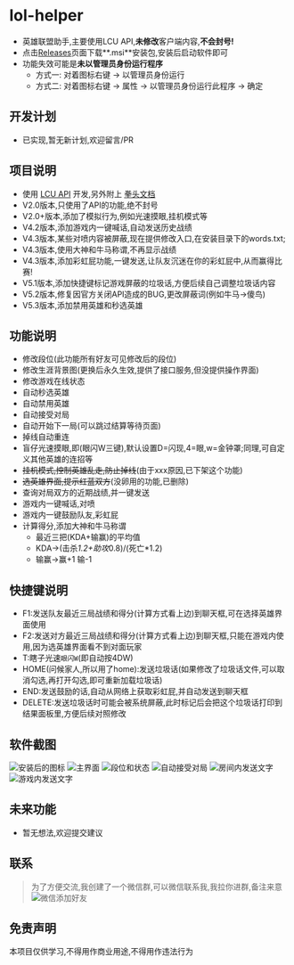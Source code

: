 # lol-helper

- 英雄联盟助手,主要使用LCU API,**未修改**客户端内容,**不会封号!**
- 点击[Releases](https://github.com/4379711/lol-helper/releases)页面下载**.msi**安装包,安装后启动软件即可
- 功能失效可能是**未以管理员身份运行程序**
  - 方式一: 对着图标右键 -> 以管理员身份运行
  - 方式二: 对着图标右键 -> 属性 -> 以管理员身份运行此程序  -> 确定

## 开发计划
- 已实现,暂无新计划,欢迎留言/PR

## 项目说明

- 使用 [LCU API](https://riot-api-libraries.readthedocs.io/) 开发,另外附上 [拳头文档](https://developer.riotgames.com/docs/lol/)
- V2.0版本,只使用了API的功能,绝不封号
- V2.0+版本,添加了模拟行为,例如光速摸眼,挂机模式等
- V4.2版本,添加游戏内一键喊话,自动发送历史战绩
- V4.3版本,某些对喷内容被屏蔽,现在提供修改入口,在安装目录下的words.txt; 
- V4.3版本,使用大神和牛马称谓,不再显示战绩
- V4.3版本,添加彩虹屁功能,一键发送,让队友沉迷在你的彩虹屁中,从而赢得比赛!
- V5.1版本,添加快捷键标记游戏屏蔽的垃圾话,方便后续自己调整垃圾话内容
- V5.2版本,修复因官方关闭API造成的BUG,更改屏蔽词(例如牛马->傻鸟)
- V5.3版本,添加禁用英雄和秒选英雄

## 功能说明

- 修改段位(此功能所有好友可见修改后的段位)
- 修改生涯背景图(更换后永久生效,提供了接口服务,但没提供操作界面)
- 修改游戏在线状态
- 自动秒选英雄
- 自动禁用英雄
- 自动接受对局
- 自动开始下一局(可以跳过结算等待页面)
- 掉线自动重连
- 盲仔光速摸眼,即(眼闪W三键),默认设置D=闪现,4=眼,w=金钟罩;同理,可自定义其他英雄的连招等
- ~~挂机模式,控制英雄乱走,防止掉线~~(由于xxx原因,已下架这个功能)
- ~~选英雄界面,提示红蓝双方~~(没卵用的功能,已删除)
- 查询对局双方的近期战绩,并一键发送
- 游戏内一键喊话,对喷
- 游戏内一键鼓励队友,彩虹屁
- 计算得分,添加大神和牛马称谓
  - 最近三把(KDA+输赢)的平均值
  - KDA->(击杀*1.2+助攻*0.8)/(死亡*1.2)
  - 输赢->赢+1 输-1

## 快捷键说明
- F1:发送队友最近三局战绩和得分(计算方式看上边)到聊天框,可在选择英雄界面使用
- F2:发送对方最近三局战绩和得分(计算方式看上边)到聊天框,只能在游戏内使用,因为选英雄界面看不到对面玩家
- T:瞎子光速`眼闪W`(即自动按4DW)
- HOME(问候家人,所以用了home):发送垃圾话(如果修改了垃圾话文件,可以取消勾选,再打开勾选,即可重新加载垃圾话)
- END:发送鼓励的话,自动从网络上获取彩虹屁,并自动发送到聊天框
- DELETE:发送垃圾话时可能会被系统屏蔽,此时标记后会把这个垃圾话打印到结果面板里,方便后续对照修改

## 软件截图
![安装后的图标](https://github.com/4379711/lol-helper/raw/master/src/main/resources/assets/logo.jpg)
![主界面](https://github.com/4379711/lol-helper/raw/master/src/main/resources/assets/main.png)
![段位和状态](https://github.com/4379711/lol-helper/raw/master/src/main/resources/assets/01.jpg)
![自动接受对局](https://github.com/4379711/lol-helper/raw/master/src/main/resources/assets/02.jpg)
![房间内发送文字](https://github.com/4379711/lol-helper/raw/master/src/main/resources/assets/03.jpg)
![游戏内发送文字](https://github.com/4379711/lol-helper/raw/master/src/main/resources/assets/04.jpg)

## 未来功能

- 暂无想法,欢迎提交建议

## 联系
> 为了方便交流,我创建了一个微信群,可以微信联系我,我拉你进群,备注来意
![微信添加好友](https://github.com/4379711/lol-helper/raw/master/src/main/resources/assets/QR-Code.jpg)

## 免责声明

本项目仅供学习,不得用作商业用途,不得用作违法行为
